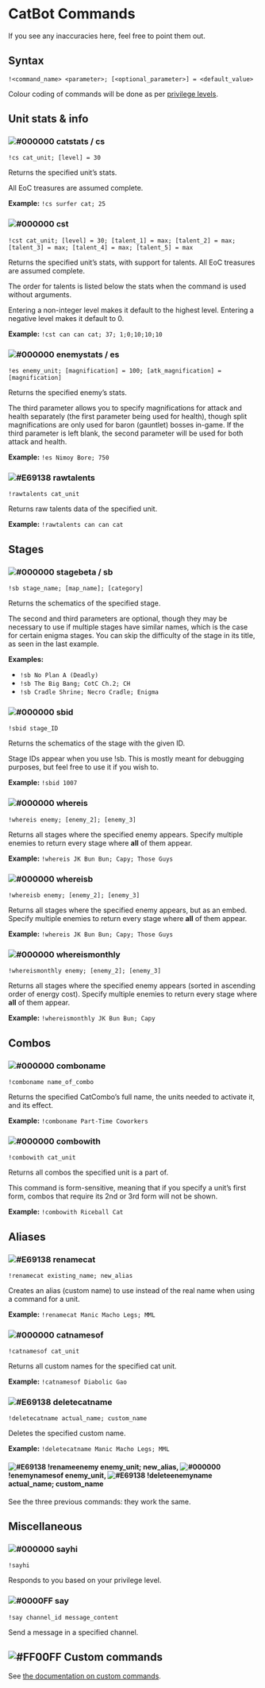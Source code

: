 # CatBot Commands
If you see any inaccuracies here, feel free to point them out.



## Syntax
`!<command_name> <parameter>; [<optional_parameter>] = <default_value>`

Colour coding of commands will be done as per [privilege levels](privilege_levels.md).



## Unit stats & info

### ![#000000](https://via.placeholder.com/15/000000/000000?text=+) catstats / cs
`!cs cat_unit; [level] = 30`

Returns the specified unit’s stats.

All EoC treasures are assumed complete.

__Example:__ `!cs surfer cat; 25`


### ![#000000](https://via.placeholder.com/15/000000/000000?text=+) cst
`!cst cat_unit; [level] = 30; [talent_1] = max; [talent_2] = max; [talent_3] = max; [talent_4] = max; [talent_5] = max`

Returns the specified unit’s stats, with support for talents. All EoC treasures are assumed complete.

The order for talents is listed below the stats when the command is used without arguments.

Entering a non-integer level makes it default to the highest level. Entering a negative level makes it default to 0.

__Example:__ `!cst can can cat; 37; 1;0;10;10;10`


### ![#000000](https://via.placeholder.com/15/000000/000000?text=+) enemystats / es
`!es enemy_unit; [magnification] = 100; [atk_magnification] = [magnification]`

Returns the specified enemy’s stats.

The third parameter allows you to specify magnifications for attack and health separately (the first parameter being used for health), though split magnifications are only used for baron (gauntlet) bosses in-game. If the third parameter is left blank, the second parameter will be used for both attack and health.

__Example:__ `!es Nimoy Bore; 750`


### ![#E69138](https://via.placeholder.com/15/E69138/000000?text=+) rawtalents
`!rawtalents cat_unit`

Returns raw talents data of the specified unit.

__Example:__ `!rawtalents can can cat`



## Stages

### ![#000000](https://via.placeholder.com/15/000000/000000?text=+) stagebeta / sb
`!sb stage_name; [map_name]; [category]`

Returns the schematics of the specified stage.

The second and third parameters are optional, though they may be necessary to use if multiple stages have similar names, which is the case for certain enigma stages. You can skip the difficulty of the stage in its title, as seen in the last example.

__Examples:__
- `!sb No Plan A (Deadly)`
- `!sb The Big Bang; CotC Ch.2; CH`
- `!sb Cradle Shrine; Necro Cradle; Enigma`


### ![#000000](https://via.placeholder.com/15/000000/000000?text=+) sbid
`!sbid stage_ID`

Returns the schematics of the stage with the given ID.

Stage IDs appear when you use !sb. This is mostly meant for debugging purposes, but feel free to use it if you wish to.

__Example:__ `!sbid 1007`


### ![#000000](https://via.placeholder.com/15/000000/000000?text=+) whereis
`!whereis enemy; [enemy_2]; [enemy_3]`

Returns all stages where the specified enemy appears. Specify multiple enemies to return every stage where __all__ of them appear.

__Example:__ `!whereis JK Bun Bun; Capy; Those Guys`


### ![#000000](https://via.placeholder.com/15/000000/000000?text=+) whereisb
`!whereisb enemy; [enemy_2]; [enemy_3]`

Returns all stages where the specified enemy appears, but as an embed. Specify multiple enemies to return every stage where __all__ of them appear.

__Example:__ `!whereis JK Bun Bun; Capy; Those Guys`


### ![#000000](https://via.placeholder.com/15/000000/000000?text=+) whereismonthly
`!whereismonthly enemy; [enemy_2]; [enemy_3]`

Returns all stages where the specified enemy appears (sorted in ascending order of energy cost). Specify multiple enemies to return every stage where __all__ of them appear.

__Example:__ `!whereismonthly JK Bun Bun; Capy`



## Combos

### ![#000000](https://via.placeholder.com/15/000000/000000?text=+) comboname
`!comboname name_of_combo`

Returns the specified CatCombo’s full name, the units needed to activate it, and its effect.

__Example:__ `!comboname Part-Time Coworkers`


### ![#000000](https://via.placeholder.com/15/000000/000000?text=+) combowith
`!combowith cat_unit`

Returns all combos the specified unit is a part of.

This command is form-sensitive, meaning that if you specify a unit’s first form, combos that require its 2nd or 3rd form will not be shown.

__Example:__ `!combowith Riceball Cat`



## Aliases

### ![#E69138](https://via.placeholder.com/15/E69138/000000?text=+) renamecat
`!renamecat existing_name; new_alias`

Creates an alias (custom name) to use instead of the real name when using a command for a unit.

__Example:__ `!renamecat Manic Macho Legs; MML`


### ![#000000](https://via.placeholder.com/15/000000/000000?text=+) catnamesof
`!catnamesof cat_unit`

Returns all custom names for the specified cat unit.

__Example:__ `!catnamesof Diabolic Gao`


### ![#E69138](https://via.placeholder.com/15/E69138/000000?text=+) deletecatname
`!deletecatname actual_name; custom_name`

Deletes the specified custom name.

__Example:__ `!deletecatname Manic Macho Legs; MML`


#### ![#E69138](https://via.placeholder.com/15/E69138/000000?text=+) !renameenemy enemy_unit; new_alias, ![#000000](https://via.placeholder.com/15/000000/000000?text=+) !enemynamesof enemy_unit, ![#E69138](https://via.placeholder.com/15/E69138/000000?text=+) !deleteenemyname actual_name; custom_name 
See the three previous commands: they work the same.



## Miscellaneous

### ![#000000](https://via.placeholder.com/15/000000/000000?text=+) sayhi
`!sayhi`

Responds to you based on your privilege level.


### ![#0000FF](https://via.placeholder.com/15/0000FF/000000?text=+) say
`!say channel_id message_content`

Send a message in a specified channel.



## ![#FF00FF](https://via.placeholder.com/15/FF00FF/000000?text=+) Custom commands
See [the documentation on custom commands](custom_commands.md).
